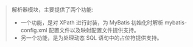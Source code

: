 > 解析器模块，主要提供了两个功能:
> 
> - 一个功能，是对 XPath 进行封装，为 MyBatis 初始化时解析 mybatis-config.xml 配置文件以及映射配置文件提供支持。
> - 另一个功能，是为处理动态 SQL 语句中的占位符提供支持。